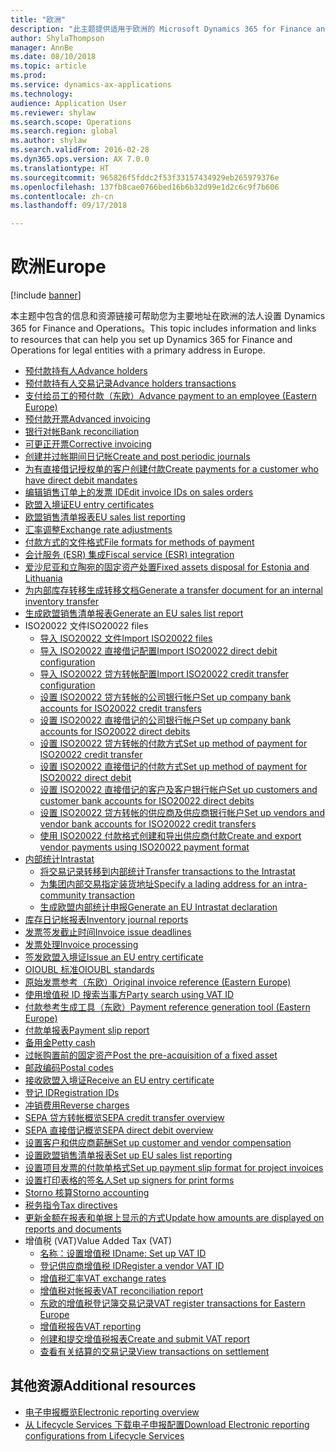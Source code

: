 ```yaml
---
title: "欧洲"
description: "此主题提供适用于欧洲的 Microsoft Dynamics 365 for Finance and Operations 文档资源的链接。"
author: ShylaThompson
manager: AnnBe
ms.date: 08/10/2018
ms.topic: article
ms.prod: 
ms.service: dynamics-ax-applications
ms.technology: 
audience: Application User
ms.reviewer: shylaw
ms.search.scope: Operations
ms.search.region: global
ms.author: shylaw
ms.search.validFrom: 2016-02-28
ms.dyn365.ops.version: AX 7.0.0
ms.translationtype: HT
ms.sourcegitcommit: 965826f5fddc2f53f33157434929eb265979376e
ms.openlocfilehash: 137fb8cae0766bed16b6b32d99e1d2c6c9f7b606
ms.contentlocale: zh-cn
ms.lasthandoff: 09/17/2018

---
```


# <a name="europe"></a><span data-ttu-id="0e09d-103">欧洲</span><span class="sxs-lookup"><span data-stu-id="0e09d-103">Europe</span></span> 

[!include [banner](../includes/banner.md)]

<span data-ttu-id="0e09d-104">本主题中包含的信息和资源链接可帮助您为主要地址在欧洲的法人设置 Dynamics 365 for Finance and Operations。</span><span class="sxs-lookup"><span data-stu-id="0e09d-104">This topic includes information and links to resources that can help you set up Dynamics 365 for Finance and Operations for legal entities with a primary address in Europe.</span></span> 

- [<span data-ttu-id="0e09d-105">预付款持有人</span><span class="sxs-lookup"><span data-stu-id="0e09d-105">Advance holders</span></span>](emea-advance-holders.md)
 - [<span data-ttu-id="0e09d-106">预付款持有人交易记录</span><span class="sxs-lookup"><span data-stu-id="0e09d-106">Advance holders transactions</span></span>](emea-advance-holders-transactions.md)
 - [<span data-ttu-id="0e09d-107">支付给员工的预付款（东欧）</span><span class="sxs-lookup"><span data-stu-id="0e09d-107">Advance payment to an employee (Eastern Europe)</span></span>](tasks/advance-payment-employee.md)
- [<span data-ttu-id="0e09d-108">预付款开票</span><span class="sxs-lookup"><span data-stu-id="0e09d-108">Advanced invoicing</span></span>](emea-advance-invoice.md)
- [<span data-ttu-id="0e09d-109">银行对帐</span><span class="sxs-lookup"><span data-stu-id="0e09d-109">Bank reconciliation</span></span>](emea-bank-reconciliation.md)
- [<span data-ttu-id="0e09d-110">可更正开票</span><span class="sxs-lookup"><span data-stu-id="0e09d-110">Corrective invoicing</span></span>](emea-corrective-invoice.md)
- [<span data-ttu-id="0e09d-111">创建并过帐期间日记帐</span><span class="sxs-lookup"><span data-stu-id="0e09d-111">Create and post periodic journals</span></span>](emea-create-post-periodic-journals.md)
- [<span data-ttu-id="0e09d-112">为有直接借记授权单的客户创建付款</span><span class="sxs-lookup"><span data-stu-id="0e09d-112">Create payments for a customer who have direct debit mandates</span></span>](tasks/create-payments-customers-who-have-direct-debit-mandates.md)
- [<span data-ttu-id="0e09d-113">编辑销售订单上的发票 ID</span><span class="sxs-lookup"><span data-stu-id="0e09d-113">Edit invoice IDs on sales orders</span></span>](emea-edit-invoice-id-sales-orders.md)
- [<span data-ttu-id="0e09d-114">欧盟入境证</span><span class="sxs-lookup"><span data-stu-id="0e09d-114">EU entry certificates</span></span>](emea-entry-certificates.md)
- [<span data-ttu-id="0e09d-115">欧盟销售清单报表</span><span class="sxs-lookup"><span data-stu-id="0e09d-115">EU sales list reporting</span></span>](emea-eu-sales-list.md)
- [<span data-ttu-id="0e09d-116">汇率调整</span><span class="sxs-lookup"><span data-stu-id="0e09d-116">Exchange rate adjustments</span></span>](emea-exchange-rate-adjustments.md)
- [<span data-ttu-id="0e09d-117">付款方式的文件格式</span><span class="sxs-lookup"><span data-stu-id="0e09d-117">File formats for methods of payment</span></span>](emea-select-file-formats-for-the-method-of-payments.md)
- [<span data-ttu-id="0e09d-118">会计服务 (ESR) 集成</span><span class="sxs-lookup"><span data-stu-id="0e09d-118">Fiscal service (ESR) integration</span></span>](emea-fiscal-service-integration.md)
- [<span data-ttu-id="0e09d-119">爱沙尼亚和立陶宛的固定资产处置</span><span class="sxs-lookup"><span data-stu-id="0e09d-119">Fixed assets disposal for Estonia and Lithuania</span></span>](emea-credit-note-reverse-fixed-asset-sale.md)
- [<span data-ttu-id="0e09d-120">为内部库存转移生成转移文档</span><span class="sxs-lookup"><span data-stu-id="0e09d-120">Generate a transfer document for an internal inventory transfer</span></span>](tasks/transfer-document-internal-inventory-transfer.md)
- [<span data-ttu-id="0e09d-121">生成欧盟销售清单报表</span><span class="sxs-lookup"><span data-stu-id="0e09d-121">Generate an EU sales list report</span></span>](tasks/eur-00011-eu-sales-list-report.md)
- <span data-ttu-id="0e09d-122">ISO20022 文件</span><span class="sxs-lookup"><span data-stu-id="0e09d-122">ISO20022 files</span></span>
  - [<span data-ttu-id="0e09d-123">导入 ISO20022 文件</span><span class="sxs-lookup"><span data-stu-id="0e09d-123">Import ISO20022 files</span></span>](emea-ISO20022-file-formats.md)
  - [<span data-ttu-id="0e09d-124">导入 ISO20022 直接借记配置</span><span class="sxs-lookup"><span data-stu-id="0e09d-124">Import ISO20022 direct debit configuration</span></span>](tasks/import-iso20022-direct-debit-configuration.md)
  - [<span data-ttu-id="0e09d-125">导入 ISO20022 贷方转帐配置</span><span class="sxs-lookup"><span data-stu-id="0e09d-125">Import ISO20022 credit transfer configuration</span></span>](tasks/import-iso20022-credit-transfer-configuration.md)
  - [<span data-ttu-id="0e09d-126">设置 ISO20022 贷方转帐的公司银行帐户</span><span class="sxs-lookup"><span data-stu-id="0e09d-126">Set up company bank accounts for ISO20022 credit transfers</span></span>](tasks/set-up-company-bank-accounts-iso20022-credit-transfers.md)
  - [<span data-ttu-id="0e09d-127">设置 ISO20022 直接借记的公司银行帐户</span><span class="sxs-lookup"><span data-stu-id="0e09d-127">Set up company bank accounts for ISO20022 direct debits</span></span>](tasks/set-up-company-bank-accounts-iso20022-direct-debits.md)
  - [<span data-ttu-id="0e09d-128">设置 ISO20022 贷方转帐的付款方式</span><span class="sxs-lookup"><span data-stu-id="0e09d-128">Set up method of payment for ISO20022 credit transfer</span></span>](tasks/set-up-method-payment-iso20022-credit-transfer.md)
  - [<span data-ttu-id="0e09d-129">设置 ISO20022 直接借记的付款方式</span><span class="sxs-lookup"><span data-stu-id="0e09d-129">Set up method of payment for ISO20022 direct debit</span></span>](tasks/setup-method-payment-iso20022-direct-debit.md)
  - [<span data-ttu-id="0e09d-130">设置 ISO20022 直接借记的客户及客户银行帐户</span><span class="sxs-lookup"><span data-stu-id="0e09d-130">Set up customers and customer bank accounts for ISO20022 direct debits</span></span>](tasks/set-up-bank-accounts-iso20022-direct-debits.md)
  - [<span data-ttu-id="0e09d-131">设置 ISO20022 贷方转帐的供应商及供应商银行帐户</span><span class="sxs-lookup"><span data-stu-id="0e09d-131">Set up vendors and vendor bank accounts for ISO20022 credit transfers</span></span>](tasks/set-up-vendor-iso20022-credit-transfers.md)
  - [<span data-ttu-id="0e09d-132">使用 ISO20022 付款格式创建和导出供应商付款</span><span class="sxs-lookup"><span data-stu-id="0e09d-132">Create and export vendor payments using ISO20022 payment format</span></span>](tasks/create-export-vendor-payments-iso20022-payment-format.md)
- [<span data-ttu-id="0e09d-133">内部统计</span><span class="sxs-lookup"><span data-stu-id="0e09d-133">Intrastat</span></span>](emea-intrastat.md)
  - [<span data-ttu-id="0e09d-134">将交易记录转移到内部统计</span><span class="sxs-lookup"><span data-stu-id="0e09d-134">Transfer transactions to the Intrastat</span></span>](tasks/transfer-transactions-intrastat.md)
  - [<span data-ttu-id="0e09d-135">为集团内部交易指定装货地址</span><span class="sxs-lookup"><span data-stu-id="0e09d-135">Specify a lading address for an intra-community transaction</span></span>](tasks/eur-00002-specify-lading-address-intra-community.md)
  - [<span data-ttu-id="0e09d-136">生成欧盟内部统计申报</span><span class="sxs-lookup"><span data-stu-id="0e09d-136">Generate an EU Intrastat declaration</span></span>](tasks/eur-00002-eu-intrastat-declaration.md)
- [<span data-ttu-id="0e09d-137">库存日记帐报表</span><span class="sxs-lookup"><span data-stu-id="0e09d-137">Inventory journal reports</span></span>](emea-set-up-report-inventory-journal-names.md)
- [<span data-ttu-id="0e09d-138">发票签发截止时间</span><span class="sxs-lookup"><span data-stu-id="0e09d-138">Invoice issue deadlines</span></span>](emea-invoice-issue-deadline.md)
- [<span data-ttu-id="0e09d-139">发票处理</span><span class="sxs-lookup"><span data-stu-id="0e09d-139">Invoice processing</span></span>](emea-invoice-processing.md)
- [<span data-ttu-id="0e09d-140">签发欧盟入境证</span><span class="sxs-lookup"><span data-stu-id="0e09d-140">Issue an EU entry certificate</span></span>](tasks/eur-00012-issue-eu-entry-certificate.md)
- [<span data-ttu-id="0e09d-141">OIOUBL 标准</span><span class="sxs-lookup"><span data-stu-id="0e09d-141">OIOUBL standards</span></span>](emea-oioubl-standards-electronic-invoicing.md)
- [<span data-ttu-id="0e09d-142">原始发票参考（东欧）</span><span class="sxs-lookup"><span data-stu-id="0e09d-142">Original invoice reference (Eastern Europe)</span></span>](tasks/ee-00004-original-invoice-reference.md)
- [<span data-ttu-id="0e09d-143">使用增值税 ID 搜索当事方</span><span class="sxs-lookup"><span data-stu-id="0e09d-143">Party search using VAT ID</span></span>](tasks/eur-00015-party-search-vat-id.md)
- [<span data-ttu-id="0e09d-144">付款参考生成工具（东欧）</span><span class="sxs-lookup"><span data-stu-id="0e09d-144">Payment reference generation tool (Eastern Europe)</span></span>](tasks/ee-00015-payment-reference-generation-tool.md)
- [<span data-ttu-id="0e09d-145">付款单报表</span><span class="sxs-lookup"><span data-stu-id="0e09d-145">Payment slip report</span></span>](emea-eur-payment-slip-report-giro.md)
- [<span data-ttu-id="0e09d-146">备用金</span><span class="sxs-lookup"><span data-stu-id="0e09d-146">Petty cash</span></span>](emea-petty-cash.md)
- [<span data-ttu-id="0e09d-147">过帐购置前的固定资产</span><span class="sxs-lookup"><span data-stu-id="0e09d-147">Post the pre-acquisition of a fixed asset</span></span>](emea-pre-acquisition-acquisition-fixed-asset.md)
- [<span data-ttu-id="0e09d-148">邮政编码</span><span class="sxs-lookup"><span data-stu-id="0e09d-148">Postal codes</span></span>](emea-import-create-postal-codes-manually.md)
- [<span data-ttu-id="0e09d-149">接收欧盟入境证</span><span class="sxs-lookup"><span data-stu-id="0e09d-149">Receive an EU entry certificate</span></span>](tasks/eur-00012-receive-eu-entry-certificate.md)
- [<span data-ttu-id="0e09d-150">登记 ID</span><span class="sxs-lookup"><span data-stu-id="0e09d-150">Registration IDs</span></span>](emea-registration-ids.md)
- [<span data-ttu-id="0e09d-151">冲销费用</span><span class="sxs-lookup"><span data-stu-id="0e09d-151">Reverse charges</span></span>](emea-reverse-charge.md)
- [<span data-ttu-id="0e09d-152">SEPA 贷方转帐概览</span><span class="sxs-lookup"><span data-stu-id="0e09d-152">SEPA credit transfer overview</span></span>](../accounts-payable/sepa-credit-transfer.md)
- [<span data-ttu-id="0e09d-153">SEPA 直接借记概览</span><span class="sxs-lookup"><span data-stu-id="0e09d-153">SEPA direct debit overview</span></span>](../accounts-receivable/sepa-direct-debit-overview.md)
- [<span data-ttu-id="0e09d-154">设置客户和供应商薪酬</span><span class="sxs-lookup"><span data-stu-id="0e09d-154">Set up customer and vendor compensation</span></span>](emea-compensation-customer-vendor-transactions.md)
- [<span data-ttu-id="0e09d-155">设置欧盟销售清单报表</span><span class="sxs-lookup"><span data-stu-id="0e09d-155">Set up EU sales list reporting</span></span>](tasks/eur-00011-eu-sales-list-reporting.md)
- [<span data-ttu-id="0e09d-156">设置项目发票的付款单格式</span><span class="sxs-lookup"><span data-stu-id="0e09d-156">Set up payment slip format for project invoices</span></span>](tasks/set-up-payment-slip-format-project-invoices.md)
- [<span data-ttu-id="0e09d-157">设置打印表格的签名人</span><span class="sxs-lookup"><span data-stu-id="0e09d-157">Set up signers for print forms</span></span>](emea-set-up-signers-for-printing-forms.md)
- [<span data-ttu-id="0e09d-158">Storno 核算</span><span class="sxs-lookup"><span data-stu-id="0e09d-158">Storno accounting</span></span>](emea-storno.md)
- [<span data-ttu-id="0e09d-159">税务指令</span><span class="sxs-lookup"><span data-stu-id="0e09d-159">Tax directives</span></span>](emea-tax-directives.md)
- [<span data-ttu-id="0e09d-160">更新金额在报表和单据上显示的方式</span><span class="sxs-lookup"><span data-stu-id="0e09d-160">Update how amounts are displayed on reports and documents</span></span>](emea-amount-printing-forms.md)
- <span data-ttu-id="0e09d-161">增值税 (VAT)</span><span class="sxs-lookup"><span data-stu-id="0e09d-161">Value Added Tax (VAT)</span></span>
  - [<span data-ttu-id="0e09d-162">名称：设置增值税 ID</span><span class="sxs-lookup"><span data-stu-id="0e09d-162">name: Set up VAT ID</span></span>](tasks/eur-00015-vat-id.md)
  - [<span data-ttu-id="0e09d-163">登记供应商增值税 ID</span><span class="sxs-lookup"><span data-stu-id="0e09d-163">Register a vendor VAT ID</span></span>](tasks/eur-00015-registration-vendor-vat-id.md)
  - [<span data-ttu-id="0e09d-164">增值税汇率</span><span class="sxs-lookup"><span data-stu-id="0e09d-164">VAT exchange rates</span></span>](emea-vat-exchange-rate.md)
  - [<span data-ttu-id="0e09d-165">增值税对帐报表</span><span class="sxs-lookup"><span data-stu-id="0e09d-165">VAT reconciliation report</span></span>](tasks/eur-00018-vat-reconciliation-report.md)
  - [<span data-ttu-id="0e09d-166">东欧的增值税登记簿交易记录</span><span class="sxs-lookup"><span data-stu-id="0e09d-166">VAT register transactions for Eastern Europe</span></span>](emea-vat-register-transactions.md)
  - [<span data-ttu-id="0e09d-167">增值税报告</span><span class="sxs-lookup"><span data-stu-id="0e09d-167">VAT reporting</span></span>](emea-vat-reporting.md)
  - [<span data-ttu-id="0e09d-168">创建和提交增值税报表</span><span class="sxs-lookup"><span data-stu-id="0e09d-168">Create and submit VAT report</span></span>](tasks/create-submit-vat-report.md)
  - [<span data-ttu-id="0e09d-169">查看有关结算的交易记录</span><span class="sxs-lookup"><span data-stu-id="0e09d-169">View transactions on settlement</span></span>](emea-transactions-settlement-form.md)

## <a name="additional-resources"></a><span data-ttu-id="0e09d-170">其他资源</span><span class="sxs-lookup"><span data-stu-id="0e09d-170">Additional resources</span></span>

- [<span data-ttu-id="0e09d-171">电子申报概览</span><span class="sxs-lookup"><span data-stu-id="0e09d-171">Electronic reporting overview</span></span>](../../dev-itpro/analytics/general-electronic-reporting.md)
- [<span data-ttu-id="0e09d-172">从 Lifecycle Services 下载电子申报配置</span><span class="sxs-lookup"><span data-stu-id="0e09d-172">Download Electronic reporting configurations from Lifecycle Services</span></span>](../../dev-itpro/analytics/download-electronic-reporting-configuration-lcs.md)


